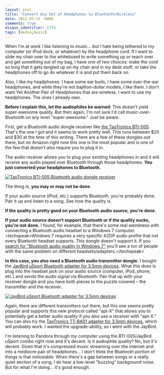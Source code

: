 ```yaml
---
layout: post
title: "Convert Any Set of Headphones to Bluetooth/Wireless"
date: 2012-03-13 -0800
comments: true
disqus_identifier: 1774
tags: [media,music]
---
```

When I'm at work I like listening to music... but I hate being tethered
to my computer (or iPod dock, or whatever) by the headphone cord. If I
want to slide my chair over to the whiteboard to write something up or
reach over and get something out of my bag, I have one of two choices:
make the cord so long that it gets tangled up on my chair and in my desk
stuff; or take the headphones off to go do whatever it is and put them
back on.

Also, I like my headphones. I have some ear buds, I have some
over-the-ear headphones, and while they're not bajillion-dollar models,
I like them. I don't want Yet Another Pair of Headphones that are
wireless. I want to use my headphones. The ones I already own.

**Before I explain this, let the audiophiles be warned**: This doesn't
yield super-awesome quality. But then again, I'm not sure I'd call
music-over-Bluetooth on any level "super-awesome." Just be aware.

First, get a Bluetooth audio dongle receiver like [the TaoTronics
BTI-005](http://www.amazon.com/dp/B006IJGEGQ?tag=mhsvortex). That's the
one I got and it seems to work pretty well. This runs between $20 and
$30 at the time of this writing. There are a few of these dongles out
there, but on Amazon right now this one is the most popular and is one
of the few that doesn't also require you to plug it in.

The audio receiver allows you to plug your existing headphones in and it
will receive any audio played over Bluetooth through those headphones.
**You just converted your headphones to Bluetooth.**

[![TaoTronics BTI-005 Bluetooth audio dongle
receiver](http://ecx.images-amazon.com/images/I/31oUYIlRtwL._SL500_AA300_.jpg)](http://www.amazon.com/dp/B006IJGEGQ?tag=mhsvortex)

The thing is, **you may or may not be done**.

If your audio source (iPod, etc.) supports Bluetooth, you're probably
done. Pair it up and listen to a song. See how the quality is.

**If the quality is pretty good on your Bluetooth audio source, you're
done.**

**If your audio source doesn't support Bluetooth or if the quality
sucks, you're not done.** I found, for example, that there's some real
weirdness with connecting a Bluetooth audio headset to a Windows 7
computer. \<techspeak\>Windows 7 requires a very specific A2DP audio
profile that not every Bluetooth headset supports. This dongle doesn't
support it. If you [search for "Bluetooth audio quality in Windows
7"](http://www.google.com/search?btnG=1&pws=0&q=Bluetooth+audio+quality+in+Windows+7)
you'll see a ton of people with the same problem on different
headsets/adapters.\</techspeak\>

**In this case, you also need a Bluetooth audio transmitter dongle.** I
bought the [JayBird uSport Bluetooth adapter for 3.5mm
devices](http://www.amazon.com/dp/B002PU9U0E?tag=mhsvortex). What this
does is plug into the headset jack on your audio source (computer, iPod,
phone, etc.) and sends the audio signal via Bluetooth. Pair that up with
your receiver dongle and you have both pieces to the puzzle covered –
the transmitter and the receiver.

[![JayBird uSport Bluetooth adapter for 3.5mm
devices](http://ecx.images-amazon.com/images/I/3144YNmWG-L._SL500_AA300_.jpg)](http://www.amazon.com/dp/B002PU9U0E?tag=mhsvortex)

Again, there are different transmitters out there, but this one seems
pretty popular and supports this new protocol called "apt-X" that allows
you to potentially get a better audio quality if you also use a receiver
with "apt-X." You can also try the [TaoTronics TT-BA01 adapter for 3.5mm
devices](http://www.amazon.com/dp/B004B8GF7Y?tag=mhsvortex), which will
probably work. I wanted the upgrade-ability, so I went with the JayBird.

I'm listening to Pandora through my computer using the BTI-005/JayBird
uSport combo right now and it's decent. Is it audiophile quality? No,
but it's decent. Given that it's compressed music streaming over the
internet and into a mediocre pair of headphones... I don't think the
Bluetooth portion of things is that noticeable. When there's a gap
between songs or a really quiet section of a song, I do hear a low-level
"buzzing" background noise. But for what I'm doing... it's good enough.
